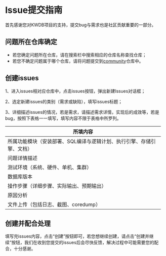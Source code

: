 # Issue提交指南

首先感谢您对KWDB项目的支持，提交bug与需求也是社区贡献重要的一部分。

## 问题所在仓库确定

- 若您确定问题所在仓库，请在搜索栏中搜索相应的仓库名称查找仓库；
- 若您不确定问题属于哪个仓库，请将问题提交到[community](https://gitee.com/kwdb/community)仓库中。

## 创建issues

1、进入issues相对应仓库中，点击issues按钮，弹出新建Issues对话框；

2、选定新建issues的类别（需求或缺陷），填写issues标题；

3、详细描述issues的情况，若是需求，请描述需求详情，实现后的成效等，若是bug，按照下表格一一填写，填写内容不限于表格中所罗列。

| 所填内容                                                     |
| ------------------------------------------------------------ |
| 所属功能模块（安装部署、SQL编译与逻辑计划、执行引擎、存储引擎、文档）
| 问题详情描述                                                 |
| 测试环境（系统、硬件、单机、集群）                           |                                                  |
| 数据库版本                                                   |
| 操作步骤（详细步骤、实际输出、预期输出）                     |
| 原因分析                                                     |
| 文件上传（包括日志、截图、coredump）                         |

## 创建并配合处理

填写完issues内容，点击“创建”按钮即可，若您想继续创建，请点击“创建并继续”按钮，我们在收到您提交的issues后会尽快反馈，解决过程中可能需要您的配合，十分感谢。